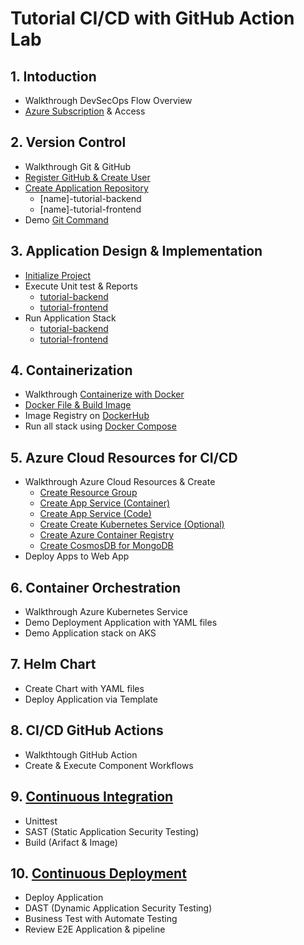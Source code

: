 # Tutorial CI/CD with GitHub Action Lab

##  1. Intoduction

- Walkthrough DevSecOps Flow Overview
- [Azure Subscription](cloud-resources/subscription.md) & Access

##  2. Version Control

- Walkthrough Git & GitHub
- [Register GitHub & Create User](github/github-register.md)
- [Create Application Repository](github/create-repository.md)
    - [name]-tutorial-backend
    - [name]-tutorial-frontend
- Demo [Git Command](./github/git-command.md)

##  3. Application Design & Implementation

- [Initialize Project](apps/init-project-tutorial.md)
- Execute Unit test & Reports
    - [tutorial-backend](https://github.com/tarathep/tutorial-backend/blob/main/README.md#unit-test)
    - [tutorial-frontend](https://github.com/tarathep/tutorial-frontend/blob/main/README.md#unit-test)
- Run Application Stack
    - [tutorial-backend](https://github.com/tarathep/tutorial-backend/blob/main/README.md)
    - [tutorial-frontend](https://github.com/tarathep/tutorial-frontend/blob/main/README.md)

##  4. Containerization

- Walkthrough [Containerize with Docker](docker/Readme.md)
- [Docker File & Build Image](docker/create-dockerfile.md) 
- Image Registry on [DockerHub](https://hub.docker.com)
- Run all stack using [Docker Compose](docker/compose.md)

##  5. Azure Cloud Resources for CI/CD

- Walkthrough Azure Cloud Resources & Create
    - [Create Resource Group](cloud-resources/create-resource-group.md)
    - [Create App Service (Container)](cloud-resources/create-app-service-contaner.md)
    - [Create App Service (Code)](cloud-resources/create-app-service-code.md)
    - [Create Create Kubernetes Service (Optional)](cloud-resources/create-aks.md)
    - [Create Azure Container Registry](cloud-resources/create-acr.md)
    - [Create CosmosDB for MongoDB](cloud-resources/create-cosmos-mongodb.md)
- Deploy Apps to Web App

##  6. Container Orchestration

- Walkthrough Azure Kubernetes Service
- Demo Deployment Application with YAML files
- Demo Application stack on AKS

##  7. Helm Chart

- Create Chart with YAML files
- Deploy Application via Template

##  8. CI/CD GitHub Actions

- Walkthtough GitHub Action
- Create & Execute Component Workflows

##  9. [Continuous Integration](ci/Readme.md)

- Unittest
- SAST (Static Application Security Testing)
- Build (Arifact & Image)

##  10. [Continuous Deployment](cd/Readme.md)

- Deploy Application
- DAST (Dynamic Application Security Testing)
- Business Test with Automate Testing
- Review E2E Application & pipeline

